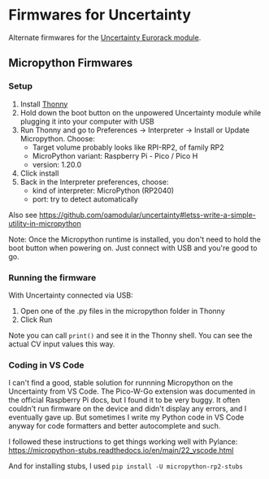 # Firmwares for Uncertainty

Alternate firmwares for the [Uncertainty Eurorack module](https://oamodular.org/products/uncertainty).

## Micropython Firmwares

### Setup

1. Install [Thonny](https://thonny.org/)
2. Hold down the boot button on the unpowered Uncertainty module while plugging it into your computer with USB
3. Run Thonny and go to Preferences -> Interpreter -> Install or Update Micropython. Choose:
   - Target volume probably looks like RPI-RP2, of family RP2
   - MicroPython variant: Raspberry Pi - Pico / Pico H
   - version: 1.20.0
4. Click install
5. Back in the Interpreter preferences, choose:
   - kind of interpreter: MicroPython (RP2040)
   - port: try to detect automatically

Also see https://github.com/oamodular/uncertainty#letss-write-a-simple-utility-in-micropython

Note: Once the Micropython runtime is installed, you don't need to hold the boot button when powering on. Just connect with USB and you're good to go.

### Running the firmware

With Uncertainty connected via USB:

1. Open one of the .py files in the micropython folder in Thonny
2. Click Run

Note you can call `print()` and see it in the Thonny shell. You can see the actual CV input values this way.

### Coding in VS Code

I can't find a good, stable solution for runnning Micropython on the Uncertainty from VS Code.
The Pico-W-Go extension was documented in the official Raspberry Pi docs, but I found it to be very
buggy. It often couldn't run firmware on the device and didn't display any errors, and I eventually gave up.
But sometimes I write my Python code in VS Code anyway for code formatters and better autocomplete and such.

I followed these instructions to get things working well with Pylance:
https://micropython-stubs.readthedocs.io/en/main/22_vscode.html

And for installing stubs, I used `pip install -U micropython-rp2-stubs`
